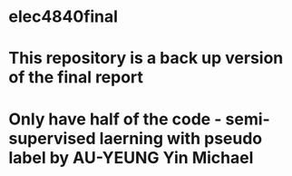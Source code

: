 # elec4840final
# This repository is a back up version of the final report
# Only have half of the code - semi-supervised laerning with pseudo label by AU-YEUNG Yin Michael
